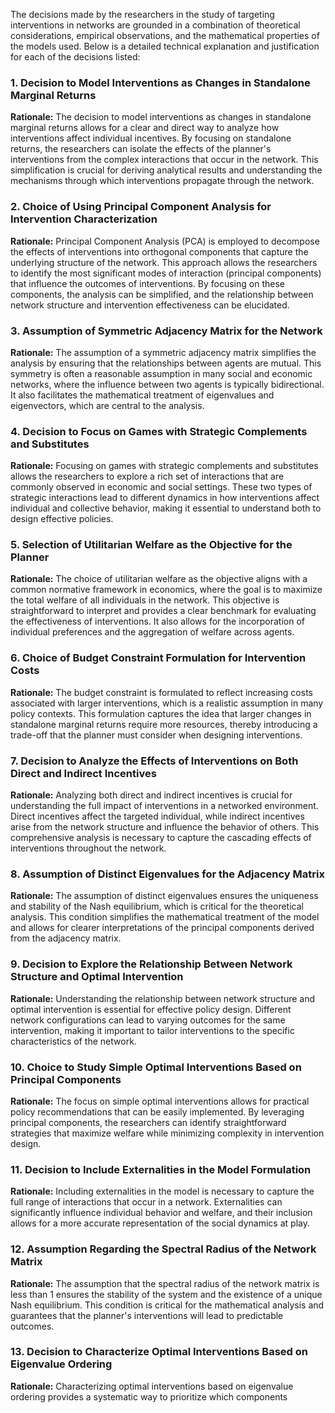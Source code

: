 The decisions made by the researchers in the study of targeting interventions in networks are grounded in a combination of theoretical considerations, empirical observations, and the mathematical properties of the models used. Below is a detailed technical explanation and justification for each of the decisions listed:

### 1. Decision to Model Interventions as Changes in Standalone Marginal Returns
**Rationale:** The decision to model interventions as changes in standalone marginal returns allows for a clear and direct way to analyze how interventions affect individual incentives. By focusing on standalone returns, the researchers can isolate the effects of the planner's interventions from the complex interactions that occur in the network. This simplification is crucial for deriving analytical results and understanding the mechanisms through which interventions propagate through the network.

### 2. Choice of Using Principal Component Analysis for Intervention Characterization
**Rationale:** Principal Component Analysis (PCA) is employed to decompose the effects of interventions into orthogonal components that capture the underlying structure of the network. This approach allows the researchers to identify the most significant modes of interaction (principal components) that influence the outcomes of interventions. By focusing on these components, the analysis can be simplified, and the relationship between network structure and intervention effectiveness can be elucidated.

### 3. Assumption of Symmetric Adjacency Matrix for the Network
**Rationale:** The assumption of a symmetric adjacency matrix simplifies the analysis by ensuring that the relationships between agents are mutual. This symmetry is often a reasonable assumption in many social and economic networks, where the influence between two agents is typically bidirectional. It also facilitates the mathematical treatment of eigenvalues and eigenvectors, which are central to the analysis.

### 4. Decision to Focus on Games with Strategic Complements and Substitutes
**Rationale:** Focusing on games with strategic complements and substitutes allows the researchers to explore a rich set of interactions that are commonly observed in economic and social settings. These two types of strategic interactions lead to different dynamics in how interventions affect individual and collective behavior, making it essential to understand both to design effective policies.

### 5. Selection of Utilitarian Welfare as the Objective for the Planner
**Rationale:** The choice of utilitarian welfare as the objective aligns with a common normative framework in economics, where the goal is to maximize the total welfare of all individuals in the network. This objective is straightforward to interpret and provides a clear benchmark for evaluating the effectiveness of interventions. It also allows for the incorporation of individual preferences and the aggregation of welfare across agents.

### 6. Choice of Budget Constraint Formulation for Intervention Costs
**Rationale:** The budget constraint is formulated to reflect increasing costs associated with larger interventions, which is a realistic assumption in many policy contexts. This formulation captures the idea that larger changes in standalone marginal returns require more resources, thereby introducing a trade-off that the planner must consider when designing interventions.

### 7. Decision to Analyze the Effects of Interventions on Both Direct and Indirect Incentives
**Rationale:** Analyzing both direct and indirect incentives is crucial for understanding the full impact of interventions in a networked environment. Direct incentives affect the targeted individual, while indirect incentives arise from the network structure and influence the behavior of others. This comprehensive analysis is necessary to capture the cascading effects of interventions throughout the network.

### 8. Assumption of Distinct Eigenvalues for the Adjacency Matrix
**Rationale:** The assumption of distinct eigenvalues ensures the uniqueness and stability of the Nash equilibrium, which is critical for the theoretical analysis. This condition simplifies the mathematical treatment of the model and allows for clearer interpretations of the principal components derived from the adjacency matrix.

### 9. Decision to Explore the Relationship Between Network Structure and Optimal Intervention
**Rationale:** Understanding the relationship between network structure and optimal intervention is essential for effective policy design. Different network configurations can lead to varying outcomes for the same intervention, making it important to tailor interventions to the specific characteristics of the network.

### 10. Choice to Study Simple Optimal Interventions Based on Principal Components
**Rationale:** The focus on simple optimal interventions allows for practical policy recommendations that can be easily implemented. By leveraging principal components, the researchers can identify straightforward strategies that maximize welfare while minimizing complexity in intervention design.

### 11. Decision to Include Externalities in the Model Formulation
**Rationale:** Including externalities in the model is necessary to capture the full range of interactions that occur in a network. Externalities can significantly influence individual behavior and welfare, and their inclusion allows for a more accurate representation of the social dynamics at play.

### 12. Assumption Regarding the Spectral Radius of the Network Matrix
**Rationale:** The assumption that the spectral radius of the network matrix is less than 1 ensures the stability of the system and the existence of a unique Nash equilibrium. This condition is critical for the mathematical analysis and guarantees that the planner's interventions will lead to predictable outcomes.

### 13. Decision to Characterize Optimal Interventions Based on Eigenvalue Ordering
**Rationale:** Characterizing optimal interventions based on eigenvalue ordering provides a systematic way to prioritize which components